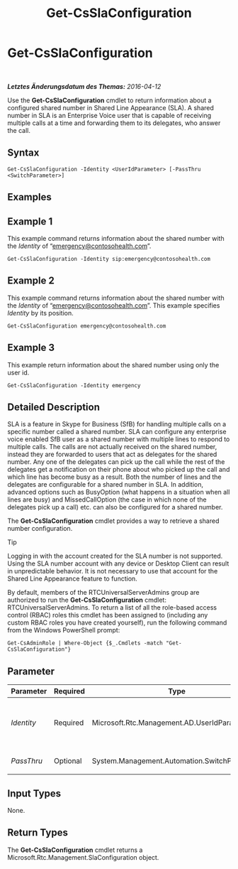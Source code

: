 ﻿---
title: Get-CsSlaConfiguration
TOCTitle: Get-CsSlaConfiguration
ms:assetid: be900441-7e54-4213-b4fb-9398b8219e97
ms:mtpsurl: https://technet.microsoft.com/de-de/library/Mt703200(v=OCS.15)
ms:contentKeyID: 72840874
ms.date: 05/19/2016
mtps_version: v=OCS.15
ms.translationtype: HT
---

# Get-CsSlaConfiguration

 

_**Letztes Änderungsdatum des Themas:** 2016-04-12_

Use the **Get-CsSlaConfiguration** cmdlet to return information about a configured shared number in Shared Line Appearance (SLA). A shared number in SLA is an Enterprise Voice user that is capable of receiving multiple calls at a time and forwarding them to its delegates, who answer the call.

## Syntax

    Get-CsSlaConfiguration -Identity <UserIdParameter> [-PassThru <SwitchParameter>]

## Examples

## Example 1

This example command returns information about the shared number with the *Identity* of “emergency@contosohealth.com”.

    Get-CsSlaConfiguration -Identity sip:emergency@contosohealth.com

## Example 2

This example command returns information about the shared number with the *Identity* of “emergency@contosohealth.com”. This example specifies *Identity* by its position.

    Get-CsSlaConfiguration emergency@contosohealth.com

## Example 3

This example return information about the shared number using only the user id.

    Get-CsSlaConfiguration -Identity emergency

## Detailed Description

SLA is a feature in Skype for Business (SfB) for handling multiple calls on a specific number called a shared number. SLA can configure any enterprise voice enabled SfB user as a shared number with multiple lines to respond to multiple calls. The calls are not actually received on the shared number, instead they are forwarded to users that act as delegates for the shared number. Any one of the delegates can pick up the call while the rest of the delegates get a notification on their phone about who picked up the call and which line has become busy as a result. Both the number of lines and the delegates are configurable for a shared number in SLA. In addition, advanced options such as BusyOption (what happens in a situation when all lines are busy) and MissedCallOption (the case in which none of the delegates pick up a call) etc. can also be configured for a shared number.

The **Get-CsSlaConfiguration** cmdlet provides a way to retrieve a shared number configuration.


> [!TIP]
> Logging in with the account created for the SLA number is not supported. Using the SLA number account with any device or Desktop Client can result in unpredictable behavior. It is not necessary to use that account for the Shared Line Appearance feature to function.



By default, members of the RTCUniversalServerAdmins group are authorized to run the **Get-CsSlaConfiguration** cmdlet: RTCUniversalServerAdmins. To return a list of all the role-based access control (RBAC) roles this cmdlet has been assigned to (including any custom RBAC roles you have created yourself), run the following command from the Windows PowerShell prompt:

    Get-CsAdminRole | Where-Object {$_.Cmdlets -match "Get-CsSlaConfiguration"}

## Parameter


<table>
<colgroup>
<col style="width: 25%" />
<col style="width: 25%" />
<col style="width: 25%" />
<col style="width: 25%" />
</colgroup>
<thead>
<tr class="header">
<th>Parameter</th>
<th>Required</th>
<th>Type</th>
<th>Description</th>
</tr>
</thead>
<tbody>
<tr class="odd">
<td><p><em>Identity</em></p></td>
<td><p>Required</p></td>
<td><p>Microsoft.Rtc.Management.AD.UserIdParameter</p></td>
<td><p>Indicates the identity of the Enterprise Voice user whose shared number information will be retrieved.</p>
<p>UNRESOLVED_TOKENBLOCK_VAL(PS_PD_User_Updated_Specification)</p></td>
</tr>
<tr class="even">
<td><p><em>PassThru</em></p></td>
<td><p>Optional</p></td>
<td><p>System.Management.Automation.SwitchParameter</p></td>
<td><p>UNRESOLVED_TOKEN_VAL(PS_PD_Passthru_Generic_CurrentObjects)</p></td>
</tr>
</tbody>
</table>


## Input Types

None.

## Return Types

The **Get-CsSlaConfiguration** cmdlet returns a Microsoft.Rtc.Management.SlaConfiguration object.

